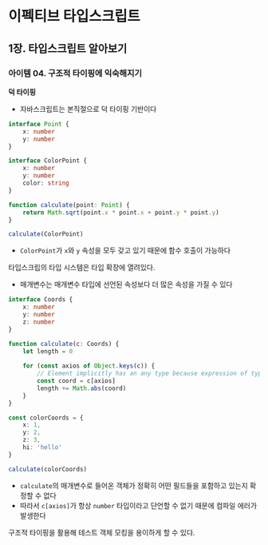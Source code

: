 # 이펙티브 타입스크립트
## 1장. 타입스크립트 알아보기
### 아이템 04. 구조적 타이핑에 익숙해지기

**덕 타이핑**
- 자바스크립트는 본직절으로 덕 타이핑 기반이다

```typescript
interface Point {
    x: number
    y: number
}

interface ColorPoint {
    x: number
    y: number
    color: string
}

function calculate(point: Point) {
    return Math.sqrt(point.x * point.x + point.y * point.y)
}

calculate(ColorPoint)
```
- `ColorPoint`가 `x`와 `y` 속성을 모두 갖고 있기 때문에 함수 호출이 가능하다

타입스크립의 타입 시스템은 타입 확장에 열려있다.
- 매개변수는 매개변수 타입에 선언된 속성보다 더 많은 속성을 가질 수 있다

```typescript
interface Coords {
    x: number
    y: number
    z: number
}

function calculate(c: Coords) {
    let length = 0
    
    for (const axios of Object.keys(c)) {
        // Element implicitly has an any type because expression of type string can't be used to index type Coords
        const coord = c[axios]
        length += Math.abs(coord)
    }
}

const colorCoords = {
    x: 1,
    y: 2,
    z: 3,
    hi: 'hello'
}

calculate(colorCoords)
```
- `calculate`의 매개변수로 들어온 객체가 정확히 어떤 필드들을 포함하고 있는지 확정할 수 없다
- 따라서 `c[axios]`가 항상 `number` 타입이라고 단언할 수 없기 때문에 컴파일 에러가 발생한다

구조적 타이핑을 활용해 테스트 객체 모킹을 용이하게 할 수 있다.